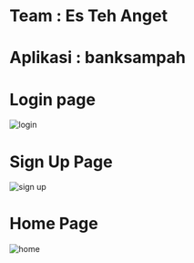# Team : Es Teh Anget
# Aplikasi : banksampah

# Login page

![login](https://github.com/rafinas2133/banksampah/assets/90997180/a665f699-3e65-4e05-8877-33605734dc3f)

# Sign Up Page

![sign up](https://github.com/rafinas2133/banksampah/assets/90997180/36c9db8f-cec1-4640-85ba-c1e22d44a611)

# Home Page

![home](https://github.com/rafinas2133/banksampah/assets/90997180/e4919949-d871-4e08-a5cb-a7b8e3d26260)
